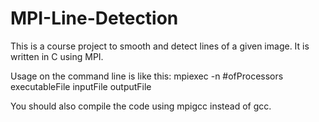 # MPI-Line-Detection
This is a course project to smooth and detect lines of a given image. It is written in C using MPI.

Usage on the command line is like this: 
mpiexec -n #ofProcessors executableFile inputFile outputFile

You should also compile the code using mpigcc instead of gcc.
